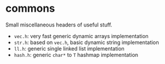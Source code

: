# commons

Small miscellaneous headers of useful stuff.

- `vec.h`: very fast generic dynamic arrays implementation
- `str.h`: based on `vec.h`, basic dynamic string implementation
- `ll.h`: generic single linked list implementation
- `hash.h`: generic `char*` to `T` hashmap implementation